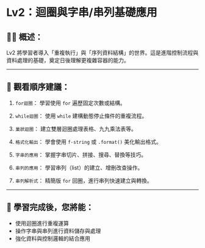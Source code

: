 # Lv2：迴圈與字串/串列基礎應用

## 👩‍💻 概述：

Lv2 將學習者導入「重複執行」與「序列資料結構」的世界。這是進階控制流程與資料處理的基礎，奠定日後理解更複雜容器的能力。

---

## 👀 觀看順序建議：

1. `for迴圈`：
   學習使用 `for` 遍歷固定次數或結構。

2. `while迴圈`：
   使用 `while` 建構動態停止條件的重複流程。

3. `巢狀迴圈`：
   建立雙層迴圈處理表格、九九乘法表等。

4. `格式化輸出`：
   學會使用 `f-string` 或 `.format()` 美化輸出格式。

5. `字串的應用`：
   掌握字串切片、拼接、搜尋、替換等技巧。

6. `串列的應用`：
   學習串列（list）的建立、增刪改查操作。

7. `串列解析式`：
   精簡版 `for` 回圈，進行串列快速建立與轉換。

---

## 🎯 學習完成後，您將能：

* 使用迴圈進行重複運算
* 操作字串與串列進行資料儲存與處理
* 強化資料與控制邏輯的結合應用
